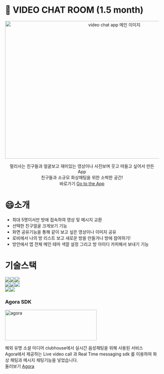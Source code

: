 📸 VIDEO CHAT ROOM (1.5 month)
=================

<div align="center">
 <img src="https://user-images.githubusercontent.com/79836148/176141888-bd85687d-0a49-4074-9a00-769c76eeca5c.png" width="700px" height="450px" title="video chat app" alt="video chat app 메인 이미지"></img><br/>


멀리사는 친구들과 얼굴보고 재미있는 영상이나 사진보며 웃고 떠들고 싶어서 만든 App  
친구들과 소규모 화상채팅을 위한 소박한 공간!  
바로가기 [Go to the App](https://video-chat-app-neon.vercel.app/)

</div>

# 😄소개 

* 최대 5명이서만 방에 접속하여 영상 및 메시지 교환  
* 선택한 친구얼굴 크게보기 기능 
* 화면 공유기능을 통해 같이 보고 싶은 영상이나 이미지 공유
* 로비에서 나의 방 리스트 보고 새로운 방을 만들거나 방에 참여하기!
* 방안에서 앱 전체 메인 테마 색깔 설정 그리고 방 아이디 카피해서 보내기 기능


# 기술스택


 <img src="https://img.shields.io/badge/JavaScript-F7DF1E?style=for-the-badge&logo=JavaScript&logoColor=white"><img src="https://img.shields.io/badge/styled_components-DB7093?style=for-the-badge&logo=styled-components&logoColor=white"><img src="https://img.shields.io/badge/MUI-007FFF?style=for-the-badge&logo=MUI&logoColor=white"><br/>
 <img src="https://img.shields.io/badge/React-61DAFB?style=for-the-badge&logo=React&logoColor=white"><img src="https://img.shields.io/badge/Redux-764ABC?style=for-the-badge&logo=Redux&logoColor=white"><img src="https://img.shields.io/badge/Redux_Saga-999999?style=for-the-badge&logo=Redux-Saga&logoColor=white"><br/> 
 <img src="https://img.shields.io/badge/Firebase-FFCA28?style=for-the-badge&logo=Firebase&logoColor=white"><img src="https://img.shields.io/badge/Vercel-000000?style=for-the-badge&logo=Vercel&logoColor=white">



### Agora SDK 
<img src="https://user-images.githubusercontent.com/79836148/176159030-a82929c0-1cdf-4d39-86fa-5141bc6eaf0a.png" width="300px" height="100px" title="agora 로고" alt="agora"></img>   

해외 유명 소셜 미디어 clubhouse에서 실시간 음성채팅을 위해 사용된 서비스    
Agora에서 제공하는 Live video call 과 Real Time messaging sdk 를 이용하여 화상 채팅과 메시지 채팅기능을 넣었습니다.   
둘러보기 [Agora](https://www.agora.io/en/)


